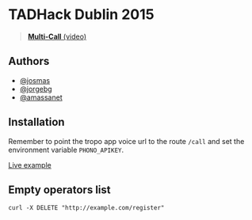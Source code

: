 # TADHack Dublin 2015

> [**Multi-Call** (video)](https://www.youtube.com/watch?v=tdv48PVV__o)

## Authors

- [@josmas](https://github.com/josmas)
- [@jorgebg](https://github.com/jorgebg)
- [@amassanet](https://github.com/amassanet)

## Installation

Remember to point the tropo app voice url to the route `/call` and set the environment variable `PHONO_APIKEY`.

[Live example](http://tadhack15-jorgebg.rhcloud.com/)

## Empty operators list

```
curl -X DELETE "http://example.com/register"
```
